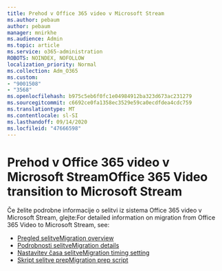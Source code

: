 ```yaml
---
title: Prehod v Office 365 video v Microsoft Stream
ms.author: pebaum
author: pebaum
manager: mnirkhe
ms.audience: Admin
ms.topic: article
ms.service: o365-administration
ROBOTS: NOINDEX, NOFOLLOW
localization_priority: Normal
ms.collection: Adm_O365
ms.custom:
- "9001508"
- "3568"
ms.openlocfilehash: b975c5eb6f0fc1e04984912ba323d673ac231279
ms.sourcegitcommit: c6692ce0fa1358ec3529e59ca0ecdfdea4cdc759
ms.translationtype: MT
ms.contentlocale: sl-SI
ms.lasthandoff: 09/14/2020
ms.locfileid: "47666598"
---
```

# <a name="office-365-video-transition-to-microsoft-stream"></a><span data-ttu-id="c8238-102">Prehod v Office 365 video v Microsoft Stream</span><span class="sxs-lookup"><span data-stu-id="c8238-102">Office 365 Video transition to Microsoft Stream</span></span>

<span data-ttu-id="c8238-103">Če želite podrobne informacije o selitvi iz sistema Office 365 video v Microsoft Stream, glejte:</span><span class="sxs-lookup"><span data-stu-id="c8238-103">For detailed information on migration from Office 365 Video to Microsoft Stream, see:</span></span>

- [<span data-ttu-id="c8238-104">Pregled selitve</span><span class="sxs-lookup"><span data-stu-id="c8238-104">Migration overview</span></span>](https://docs.microsoft.com/stream/migrate-from-office-365)
- [<span data-ttu-id="c8238-105">Podrobnosti selitve</span><span class="sxs-lookup"><span data-stu-id="c8238-105">Migration details</span></span>](https://docs.microsoft.com/stream/migration-experience)
- [<span data-ttu-id="c8238-106">Nastavitev časa selitve</span><span class="sxs-lookup"><span data-stu-id="c8238-106">Migration timing setting</span></span>](https://docs.microsoft.com/stream/migration-o365video-timing-setting)
- [<span data-ttu-id="c8238-107">Skript selitve prep</span><span class="sxs-lookup"><span data-stu-id="c8238-107">Migration prep script</span></span>](https://docs.microsoft.com/stream/migration-o365video-prep)
